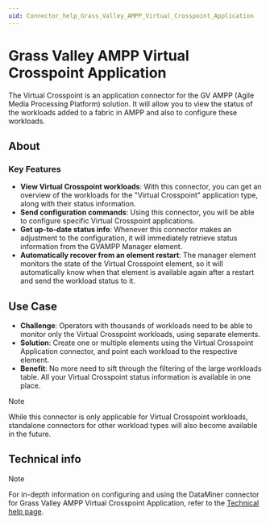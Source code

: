 ```yaml
---
uid: Connector_help_Grass_Valley_AMPP_Virtual_Crosspoint_Application
---
```


# Grass Valley AMPP Virtual Crosspoint Application

The Virtual Crosspoint is an application connector for the GV AMPP (Agile Media Processing Platform) solution. It will allow you to view the status of the workloads added to a fabric in AMPP and also to configure these workloads.

## About

### Key Features

- **View Virtual Crosspoint workloads**: With this connector, you can get an overview of the workloads for the "Virtual Crosspoint" application type, along with their status information.
- **Send configuration commands**: Using this connector, you will be able to configure specific Virtual Crosspoint applications.
- **Get up-to-date status info**: Whenever this connector makes an adjustment to the configuration, it will immediately retrieve status information from the GVAMPP Manager element.
- **Automatically recover from an element restart**: The manager element monitors the state of the Virtual Crosspoint element, so it will automatically know when that element is available again after a restart and send the workload status to it.

## Use Case

- **Challenge**: Operators with thousands of workloads need to be able to monitor only the Virtual Crosspoint workloads, using separate elements.
- **Solution**: Create one or multiple elements using the Virtual Crosspoint Application connector, and point each workload to the respective element.
- **Benefit**: No more need to sift through the filtering of the large workloads table. All your Virtual Crosspoint status information is available in one place.

> [!NOTE]
> While this connector is only applicable for Virtual Crosspoint workloads, standalone connectors for other workload types will also become available in the future.

## Technical info

> [!NOTE]
> For in-depth information on configuring and using the DataMiner connector for Grass Valley AMPP Virtual Crosspoint Application, refer to the [Technical help page](xref:Connector_help_Grass_Valley_AMPP_Virtual_Crosspoint_Application_Technical).
